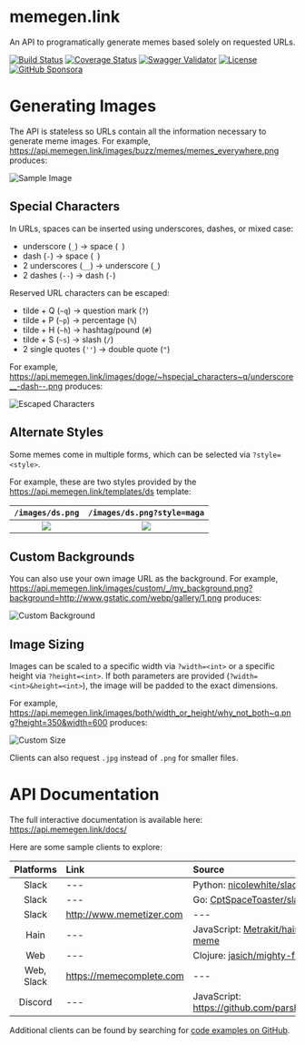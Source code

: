 # memegen.link

An API to programatically generate memes based solely on requested URLs.

[![Build Status](https://img.shields.io/circleci/build/github/jacebrowning/memegen)](https://circleci.com/gh/jacebrowning/memegen)
[![Coverage Status](http://img.shields.io/coveralls/jacebrowning/memegen/main.svg)](https://coveralls.io/r/jacebrowning/memegen)
[![Swagger Validator](https://img.shields.io/swagger/valid/3.0?label=docs&specUrl=https%3A%2F%2Fapi.memegen.link%2Fdocs%2Fswagger.json)](https://api.memegen.link/docs/) <!--content-->
[![License](https://img.shields.io/badge/license-mit-blue)](https://github.com/jacebrowning/memegen/blob/main/LICENSE.txt)
[![GitHub Sponsora](https://img.shields.io/badge/server%20costs-%2412%2Fmonth-red)](https://github.com/sponsors/jacebrowning)

# Generating Images

The API is stateless so URLs contain all the information necessary to generate meme images. For example, https://api.memegen.link/images/buzz/memes/memes_everywhere.png produces:

![Sample Image](https://api.memegen.link/images/buzz/memes/memes_everywhere.png?&width=600)

## Special Characters

In URLs, spaces can be inserted using underscores, dashes, or mixed case:

-   underscore (`_`) → space (` `)
-   dash (`-`) → space (` `)
-   2 underscores (`__`) → underscore (`_`)
-   2 dashes (`--`) → dash (`-`)

Reserved URL characters can be escaped:

-   tilde + Q (`~q`) → question mark (`?`)
-   tilde + P (`~p`) → percentage (`%`)
-   tilde + H (`~h`) → hashtag/pound (`#`)
-   tilde + S (`~s`) → slash (`/`)
-   2 single quotes (`''`) → double quote (`"`)

For example, https://api.memegen.link/images/doge/~hspecial_characters~q/underscore__-dash--.png produces:

![Escaped Characters](https://api.memegen.link/images/doge/~hspecial_characters~q/underscore__-dash--.png?&width=600)

## Alternate Styles

Some memes come in multiple forms, which can be selected via `?style=<style>`.

For example, these are two styles provided by the https://api.memegen.link/templates/ds template:

|                   `/images/ds.png`                    |                   `/images/ds.png?style=maga`                    |
| :---------------------------------------------------: | :--------------------------------------------------------------: |
| ![](https://api.memegen.link/images/ds.png?width=280) | ![](https://api.memegen.link/images/ds.png?style=maga&width=280) |

## Custom Backgrounds

You can also use your own image URL as the background. For example, https://api.memegen.link/images/custom/_/my_background.png?background=http://www.gstatic.com/webp/gallery/1.png produces:

![Custom Background](https://api.memegen.link/images/custom/_/my_background.png?background=http://www.gstatic.com/webp/gallery/1.png&width=600)

## Image Sizing

Images can be scaled to a specific width via `?width=<int>` or a specific height via `?height=<int>`. If both parameters are provided (`?width=<int>&height=<int>`), the image will be padded to the exact dimensions.

For example, https://api.memegen.link/images/both/width_or_height/why_not_both~q.png?height=350&width=600 produces:

![Custom Size](https://api.memegen.link/images/both/width_or_height/why_not_both~q.png?height=350&width=600)

Clients can also request `.jpg` instead of `.png` for smaller files.

# API Documentation

The full interactive documentation is available here: https://api.memegen.link/docs/

Here are some sample clients to explore:

| Platforms  | Link                     | Source                                                                                |
| :--------: | :----------------------- | :------------------------------------------------------------------------------------ |
|   Slack    | ---                      | Python: [nicolewhite/slack-meme](https://github.com/nicolewhite/slack-meme)           | --- |
|   Slack    | ---                      | Go: [CptSpaceToaster/slackbot](https://github.com/CptSpaceToaster/slackbot)           | --- |
|   Slack    | http://www.memetizer.com | ---                                                                                   |
|    Hain    | ---                      | JavaScript: [Metrakit/hain-plugin-meme](https://github.com/Metrakit/hain-plugin-meme) |
|    Web     | ---                      | Clojure: [jasich/mighty-fine-memes](https://github.com/jasich/mighty-fine-memes)      |
| Web, Slack | https://memecomplete.com | ---                                                                                   |
|  Discord   | ---                      | JavaScript: https://github.com/parshsee/discordbot                                    |

Additional clients can be found by searching for [code examples on GitHub](https://github.com/search?o=desc&q=%22memegen.link%22+&ref=searchresults&s=indexed&type=Code&utf8=%E2%9C%93).
